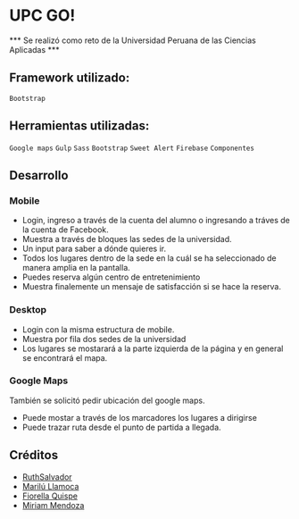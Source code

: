 # UPC GO! 

*** Se realizó como reto de la Universidad Peruana de las Ciencias Aplicadas ***

## Framework utilizado:

`Bootstrap`

## Herramientas utilizadas:

`Google maps` `Gulp` `Sass` `Bootstrap` `Sweet Alert` `Firebase` `Componentes`

## Desarrollo

### Mobile

- Login, ingreso a través de la cuenta del alumno o ingresando a tráves de la cuenta de Facebook.
- Muestra a través de bloques las sedes de la universidad.
- Un input para saber a dónde quieres ir.
- Todos los lugares dentro de la sede en la cuál se ha seleccionado de manera amplia en la pantalla.
- Puedes reserva algún centro de entretenimiento
- Muestra finalemente un mensaje de satisfacción si se hace la reserva.

### Desktop
- Login con la misma estructura de mobile.
- Muestra por fila dos sedes de la universidad
- Los lugares se mostarará a la parte izquierda de la página y en general se encontrará el mapa.

### Google Maps

También se solicitó pedir ubicación del google maps. 
* Puede mostar a través de los marcadores los lugares a dirigirse
* Puede trazar ruta desde el punto de partida a llegada.

##  Créditos
 * [RuthSalvador](https://github.com/RuthSalvador)
 * [Marilú Llamoca](https://github.com/maryleo3007)
 * [Fiorella Quispe](https://github.com/FiorellaQA)
 * [Miriam Mendoza](https://github.com/mgmp2)
